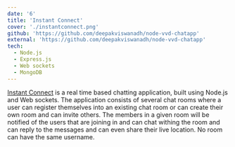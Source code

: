 ```yaml
---
date: '6'
title: 'Instant Connect'
cover: './instantconnect.png'
github: 'https://github.com/deepakviswanadh/node-vvd-chatapp'
external: 'https://github.com/deepakviswanadh/node-vvd-chatapp'
tech:
  - Node.js
  - Express.js
  - Web sockets
  - MongoDB
---
```


[Instant Connect](https://github.com/deepakviswanadh/node-vvd-chatapp) is a real time based chatting application, built using Node.js and Web sockets. The application consists of several chat rooms where a user can register themselves into an existing chat room or can create their own room and can invite others.
The members in a given room will be notified of the users that are joining in and can chat withing the room and can reply to the messages and can even share their live location. No room can have the same username.
